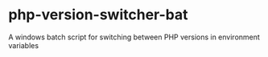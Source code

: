 # php-version-switcher-bat
A windows batch script for switching between PHP versions in environment variables
